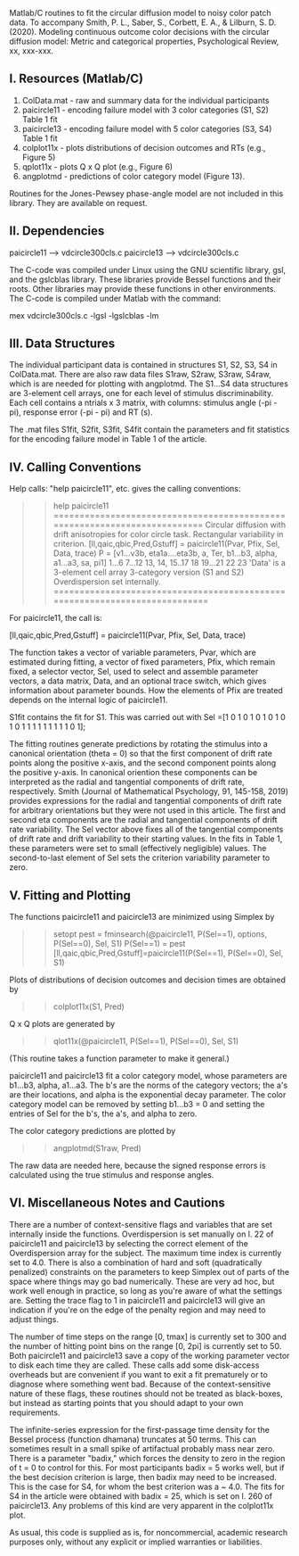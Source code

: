 Matlab/C routines to fit the circular diffusion model to noisy color patch data. To accompany
Smith, P. L., Saber, S., Corbett, E. A., & Lilburn, S. D. (2020). Modeling continuous outcome color decisions with the circular diffusion model: Metric and categorical properties, Psychological Review, xx, xxx-xxx.

I. Resources (Matlab/C)
---------------------

1.  ColData.mat - raw and summary data for the individual participants
2.  paicircle11 - encoding failure model with 3 color categories (S1, S2) Table 1 fit
3.  paicircle13 - encoding failure model with 5 color categories (S3, S4) Table 1 fit
4.  colplot11x - plots distributions of decision outcomes and RTs (e.g., Figure 5)
5.  qplot11x - plots Q x Q plot (e.g., Figure 6)
6.  angplotmd - predictions of color category model (Figure 13). 

Routines for the Jones-Pewsey phase-angle model are not included in this library. They are available on request.


II. Dependencies
-----------------
paicircle11 --> vdcircle300cls.c
paicircle13 --> vdcircle300cls.c

The C-code was compiled under Linux using the GNU scientific library, gsl, and the gslcblas library. These libraries provide Bessel functions and their roots. Other libraries may provide these functions in other environments. The C-code is compiled under Matlab with the command:

mex vdcircle300cls.c -lgsl -lgslcblas  -lm

III. Data Structures
--------------------

The individual participant data is contained in structures S1, S2, S3, S4 in ColData.mat. There are also raw data files S1raw, S2raw, S3raw, S4raw, which is are needed for plotting with angplotmd. The S1...S4 data structures are 3-element cell arrays, one for each level of stimulus discriminability. Each cell contains a ntrials x 3 matrix, with columns: stimulus angle (-pi - pi), response error (-pi - pi) and RT (s).

The .mat files S1fit, S2fit, S3fit, S4fit contain the parameters and fit statistics for the encoding failure model in Table 1 of the article.

IV. Calling Conventions
-----------------------

Help calls: "help paicircle11", etc. gives the calling conventions:

>> help paicircle11
==========================================================================
Circular diffusion with drift anisotropies for color circle task.
Rectangular variability in criterion.
[ll,qaic,qbic,Pred,Gstuff] =  paicircle11(Pvar, Pfix, Sel, Data, trace)
P = [v1...v3b, eta1a....eta3b, a, Ter, b1...b3, alpha, a1...a3, sa, pi1]
           1...6         7...12    13, 14,  15..17     18   19...21  22  23
'Data' is a 3-element cell array
3-category version (S1 and S2)
Overdispersion set internally.
===========================================================================


For paicircle11, the call is:

   [ll,qaic,qbic,Pred,Gstuff] =  paicircle11(Pvar, Pfix, Sel, Data, trace)

The function takes a vector of variable parameters, Pvar, which are estimated during fitting, a vector of fixed parameters, Pfix, which remain fixed, a selector vector, Sel, used to select and assemble parameter vectors, a data matrix, Data, and an optional trace switch, which gives information about parameter bounds. How the elements of Pfix are treated depends on the internal logic of paicircle11.

S1fit contains the fit for S1. This was carried out with
Sel =[1     0     1     0     1     0     1     0     1     0     1     0     1     1     1     1 1     1     1     1     1     0     1];

The fitting routines generate predictions by rotating the stimulus into a canonical orientation (theta = 0) so that the first component of drift rate points along the positive x-axis, and the second component points along the positive y-axis. In canonical oriention these components can be interpreted as the radial and tangential components of drift rate, respectively. Smith (Journal of Mathematical Psychology, 91, 145-158, 2019) provides expressions for the radial and tangential components of drift rate for arbitrary orientations but they were not used in this article. The first and second eta components are the radial and tangential components of drift rate variability. The Sel vector above fixes all of the tangential components of drift rate and drift variability to their starting values. In the fits in Table 1, these parameters were set to small (effectively negligible) values. The second-to-last element of Sel sets the criterion variability parameter to zero. 

V. Fitting and Plotting
-----------------------

The functions paicircle11 and paicircle13 are minimized using Simplex by

>> setopt
>> pest = fminsearch(@paicircle11, P(Sel==1), options, P(Sel==0), Sel, S1)
>> P(Sel==1) = pest
>> [ll,qaic,qbic,Pred,Gstuff]=paicircle11(P(Sel==1), P(Sel==0), Sel, S1)
 
Plots of distributions of decision outcomes and decision times are obtained by

>> colplot11x(S1, Pred)

Q x Q plots are generated by

>> qlot11x(@paicircle11, P(Sel==1), P(Sel==0), Sel, S1)

(This routine takes a function parameter to make it general.)

paicircle11 and paicircle13 fit a color category model, whose parameters are b1...b3, alpha, a1...a3.  The b's are the norms of the category vectors; the a's are their locations, and alpha is the exponential decay parameter. The color category model can be removed by setting b1...b3 = 0 and setting the entries of Sel for the b's, the a's, and alpha to zero.

The color category predictions are plotted by

>> angplotmd(S1raw, Pred)

The raw data are needed here, because the signed response errors is calculated using the true stimulus and response angles. 

VI. Miscellaneous Notes and Cautions
------------------------------------

There are a number of context-sensitive flags and variables that are set internally inside the functions. Overdispersion is set manually on l. 22 of paicircle11 and paicircle13 by selecting the correct element of the Overdispersion array for the subject. The maximum time index is currently set to 4.0. There is also a combination of hard and soft (quadratically penalized) constraints on the parameters to keep Simplex out of parts of the space where things may go bad numerically. These are very ad hoc, but work well enough in practice, so long as you're aware of what the settings are. Setting the trace flag to 1 in paicircle11 and paicircle13 will give an indication if you're on the edge of the penalty region and may need to adjust things. 

The number of time steps on the range [0, tmax] is currently set to 300 and the number of hitting point bins on the range [0, 2pi] is currently set to 50. Both paicircle11 and paicircle13 save a copy of the working parameter vector to disk each time they are called. These calls add some disk-access overheads but are convenient if you want to exit a fit prematurely or to diagnose where something went bad. Because of the context-sensitive nature of these flags, these routines should not be treated as black-boxes, but instead as starting points that you should adapt to your own requirements. 

The infinite-series expression for the first-passage time density for the Bessel process (function dhamana) truncates at 50 terms. This can sometimes result in a small spike of artifactual probably mass near zero. There is a parameter "badix," which forces the density to zero in the region of t = 0 to control for this. For most participants badix = 5 works well, but if the best decision criterion is large, then badix may need to be increased. This is the case for S4, for whom the best criterion was a ~ 4.0. The fits for S4 in the article were obtained with badix = 25, which is set on l. 260 of paicircle13. Any problems of this kind are very apparent in the colplot11x plot. 

As usual, this code is supplied as is, for noncommercial, academic research purposes only, without any explicit or implied warranties or liabilities. 










